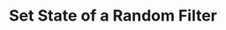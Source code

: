 ---
title: Set State of a Random Filter
description: Set the state of a random filter
parameters:
  - name: ObsConnection
    type: Select
    required: true
    description: |
      Select the Connection from the drop-down
      - Any, Default, or named connections will appear here
  - name: ObsScene
    type: Select
    required: true
    description: |
      Select a Scene from the drop-down
      - Can also manually type the Scene name into the box   
  - name: ObsSource
    type: Select
    required: true
    description: |
      Select a Source from the drop-down
      - Can also manually type the Source name into the box   
  - name: ObsSource
    type: Select
    required: true
    description: |
      Select the state for the random filter

      - `Visible`: Set the filter state to visible
      - `Hidden`: Set the filter state to hidden
      - `Toggle`: Toggle the filter state between visible and hidden
variables: []
csharpMethods:
  - ObsSetRandomFilterState
---